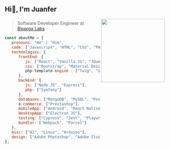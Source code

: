 <h2>Hi👋, I'm Juanfer</h2>
<img align='right' src="https://media.giphy.com/media/Q7SKqn3G97xpmfSOvG/giphy.gif" width="200">


### 
> Software Developer Engineer at [Bioprox Labs](https://bioprox.es)

```javascript
const aboutMe = {
   pronouns: "He" | "Him",
   code: ["Javascript", "HTML", "CSS", "PHP", "Java", "Python", "Perl", "C++", "Typescript"],
   technologies: {
      frontEnd: {
         js: ["React", "Vanilla JS", "JQuery, "NEXT.js", "Vue"],
         css: ["Bootstrap", "Material Design", "Sass", "Styled components", "Tailwind CSS"],
         php-template-engine : ["Twig", "Smarty"]
      },
      backEnd: {
         js: ["Node JS", "Express"],
         php: ["Symfony"]
      },
      databases: ["MongoDB", "MySQL", "PostgreSQL", "Redis", "GraphQL"],
      e-commerce: ["Prestashop"],
      mobileApp: ["Android", "React Native"],
      desktopApp: ["Electron JS"],
      testing: ["Cypress", "Jest", "Playwright"],
      bundler: ["Webpack", "Parcel"]
   },
   misc: ["AI", "Linux", "Arduino"],
   design: ["Adobe Photoshop", "Adobe Ilustrator"]
};
```


<!---
juanfegc/juanfegc is a ✨ special ✨ repository because its `README.md` (this file) appears on your GitHub profile.
You can click the Preview link to take a look at your changes.
--->
